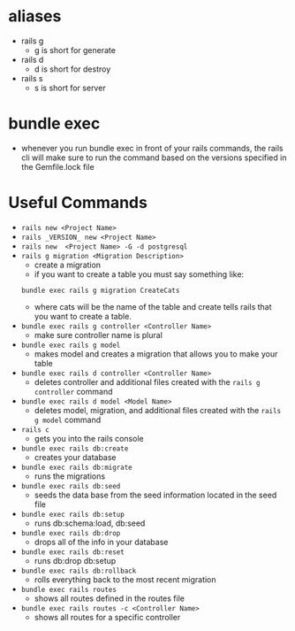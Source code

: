# aliases
* rails g 
    * g is short for generate
* rails d
    * d is short for destroy
* rails s
    * s is short for server
# bundle exec 
* whenever you run bundle exec in front of your rails commands, the rails cli will make sure to run the command based on the versions specified in the Gemfile.lock file
# Useful Commands
*  ```rails new <Project Name>```
*  ```rails _VERSION_ new <Project Name>``` 
*  ```rails new  <Project Name> -G -d postgresql```
*  ```rails g migration <Migration Description>```
    * create a migration
    * if you want to create a table you must say something like: 
    ```
    bundle exec rails g migration CreateCats
    ```
    * where cats will be the name of the table and create tells rails that you want to create a table.
*  ```bundle exec rails g controller <Controller Name>```
    * make sure controller name is plural 
* ```bundle exec rails g model```
    * makes model and creates a migration that allows you to make your table
* ```bundle exec rails d controller <Controller Name>```
    * deletes controller and additional files created with the ```rails g controller``` command
* ```bundle exec rails d model <Model Name>```
    * deletes model, migration, and additional files created with the ```rails g model``` command
* ```rails c```
    * gets you into the rails console 
* ```bundle exec rails db:create```
    * creates your database
* ```bundle exec rails db:migrate```
    * runs the migrations
* ```bundle exec rails db:seed```
    * seeds the data base from the seed information located in the seed file
* ```bundle exec rails db:setup```
    * runs db:schema:load, db:seed
* ```bundle exec rails db:drop```
    * drops all of the info in your database
* ```bundle exec rails db:reset```
    * runs db:drop db:setup
* ```bundle exec rails db:rollback```
    * rolls everything back to the most recent migration
* ```bundle exec rails routes```
    * shows all routes defined in the routes file 
* ```bundle exec rails routes -c <Controller Name>```
    * shows all routes for a specific controller


